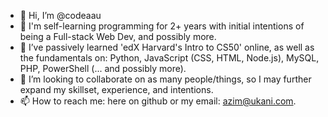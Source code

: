 - 👋 Hi, I’m @codeaau
- 👀 I'm self-learning programming for 2+ years with initial intentions of being a Full-stack Web Dev, and possibly more.
- 🌱 I’ve passively learned 'edX Harvard's Intro to CS50' online, as well as the fundamentals on: Python, JavaScript (CSS, HTML, Node.js), MySQL, PHP, PowerShell (... and possibly more).
- 💞️ I’m looking to collaborate on as many people/things, so I may further expand my skillset, experience, and intentions.
- 📫 How to reach me: here on github or my email: azim@ukani.com.

<!---
codeaau/codeaau is a ✨ special ✨ repository because its `README.md` (this file) appears on your GitHub profile.
You can click the Preview link to take a look at your changes.
--->
